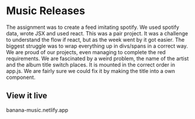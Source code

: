 # Music Releases

The assignment was to create a feed imitating spotify. We used spotify data, wrote JSX and used react. This was a pair project.
It was a challenge to understand the flow if react, but as the week went by it got easier. The biggest struggle was to wrap everything up in divs/spans in a correct way.
We are proud of our projects, even managing to complete the red requirements. We are fascinated by a weird problem, the name of the artist and the album title switch places. It is mounted in the correct order in app.js. We are fairly sure we could fix it by making the title into a own component.

## View it live

banana-music.netlify.app
